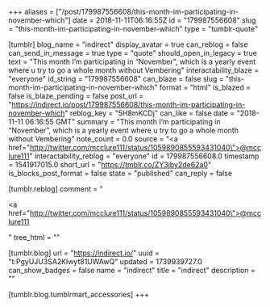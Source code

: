 +++
aliases = ["/post/179987556608/this-month-im-participating-in-november-which"]
date = 2018-11-11T06:16:55Z
id = "179987556608"
slug = "this-month-im-participating-in-november-which"
type = "tumblr-quote"

[tumblr]
blog_name = "indirect"
display_avatar = true
can_reblog = false
can_send_in_message = true
type = "quote"
should_open_in_legacy = true
text = "This month I&rsquo;m participating in &ldquo;November&rdquo;, which is a yearly event where u try to go a whole month without Vembering"
interactability_blaze = "everyone"
id_string = "179987556608"
can_blaze = false
slug = "this-month-im-participating-in-november-which"
format = "html"
is_blazed = false
is_blaze_pending = false
post_url = "https://indirect.io/post/179987556608/this-month-im-participating-in-november-which"
reblog_key = "5H8mKCDj"
can_like = false
date = "2018-11-11 06:16:55 GMT"
summary = "This month I’m participating in “November”, which is a yearly event where u try to go a whole month without Vembering"
note_count = 0.0
source = "<a href=\"http://twitter.com/mcclure111/status/1059890855593431040\">@mcclure111</a>"
interactability_reblog = "everyone"
id = 179987556608.0
timestamp = 1541917015.0
short_url = "https://tmblr.co/ZY3jby2de62a0"
is_blocks_post_format = false
state = "published"
can_reply = false

[tumblr.reblog]
comment = "<p><a href=\"http://twitter.com/mcclure111/status/1059890855593431040\">@mcclure111</a></p>"
tree_html = ""

[tumblr.blog]
url = "https://indirect.io/"
uuid = "t:PgyUJU3SA2Klwyt81UWAwQ"
updated = 1739939727.0
can_show_badges = false
name = "indirect"
title = "indirect"
description = ""

[tumblr.blog.tumblrmart_accessories]
+++
